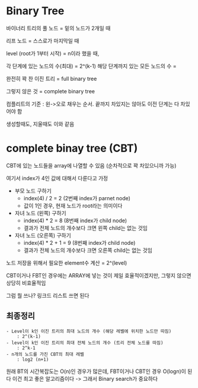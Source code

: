 # Binary Tree

바이너리 트리의 풀 노드 = 밑의 노드가 2개일 때

리프 노드 = 스스로가 마지막일 때 

level (root가 1부터 시작) = n이라 했을 때,

 각 단계에 있는 노드의 수(최대) = 2^(k-1)
 해당 단계까지 있는 모든 노드의 수 = 

완전히 꽉 찬 이진 트리 = full binary tree

그렇지 않은 것 = complete binary tree

컴플리트의 기준 : 왼->오로 채우는 순서. 끝까지 차있지는 않아도 이전 단계는 다 차있어야 함

생성할때도, 지울때도 이와 같음


# complete binay tree (CBT) 

CBT에 있는 노드들을 array에 나열할 수 있음 (순차적으로 꽉 차있으니까 가능)

여기서 index가 4인 값에 대해서 다룬다고 가정

 - 부모 노드 구하기
   - index(4) / 2 = 2 (2번째 index가 parnet node)
   - 값이 1인 경우, 현재 노드가 root라는 의미이다
 - 자녀 노드 (왼쪽) 구하기
   - index(4) * 2 = 8 (8번째 index가 child node)
   - 결과가 전체 노드의 개수보다 크면 왼쪽 child는 없는 것임
 - 자녀 노드 (오른쪽) 구하기
   - index(4) * 2 + 1 = 9 (8번째 index가 child node)
   - 결과가 전체 노드의 개수보다 크면 오른쪽 child는 없는 것임

노드 저장을 위해서 필요한 element수 계산 = 2^(level)

CBT이거나 FBT인 경우에는 ARRAY에 넣는 것이 제일 효율적이겠지만, 그렇지 않으면 상당히 비효율적임

그럼 뭘 쓰나? 링크드 리스트 쓰면 된다


## 최종정리

    - Level이 k인 이진 트리의 최대 노드의 개수 (해당 레벨에 위치한 노드만 따짐)
        : 2^(k-1)
    - level이 k인 이진 트리의 최대 전체 노드의 개수 (트리 전체 노드를 따짐)
        : 2^k-1
    - n개의 노드를 가진 CBT의 최대 레벨
        : log2 (n+1)


원래 BT의 시간복잡도는 O(n)인 경우가 많은데, FBT이거나 CBT인 경우 O(logn)이 된다 
이건 최고 좋은 알고리즘이다 -> 그래서 Binary search가 중요하다